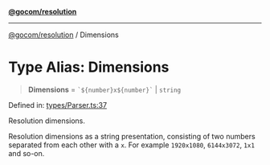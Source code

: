 [**@gocom/resolution**](../README.md)

***

[@gocom/resolution](../README.md) / Dimensions

# Type Alias: Dimensions

> **Dimensions** = `` `${number}x${number}` `` \| `string`

Defined in: [types/Parser.ts:37](https://github.com/gocom/resolution/blob/b09f35c6aa6800002fde265332915d006dbdfd41/src/types/Parser.ts#L37)

Resolution dimensions.

Resolution dimensions as a string presentation, consisting of two numbers separated from each other with a `x`. For
example `1920x1080`, `6144x3072`, `1x1` and so-on.
